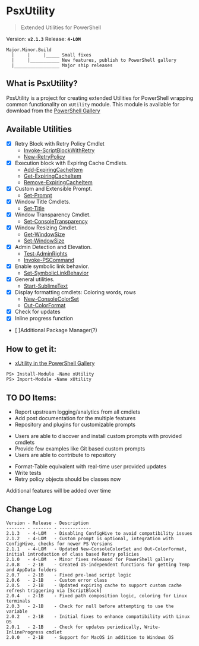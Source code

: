 # PsxUtility
> Extended Utilities for PowerShell

Version: **`v2.1.3`**
Release: **`4-LOM`**

```
Major.Minor.Build
  |     |     |_____ Small fixes
  |     |___________ New features, publish to PowerShell gallery
  |_________________ Major ship releases
```

## What is PsxUtility?
PxsUtility is a project for creating extended Utilities for PowerShell wrapping common functionality on `xUtility` module. 
This module is available for download from the [PowerShell Gallery](https://www.powershellgallery.com/)

## Available Utilities
- [x] Retry Block with Retry Policy Cmdlet
  - [Invoke-ScriptBlockWithRetry](https://github.com/hobelinm/PsxUtility/blob/master/Main/Invoke-ScriptBlockWithRetry.ps1)
  - [New-RetryPolicy](https://github.com/hobelinm/PsxUtility/blob/master/Main/New-RetryPolicy.ps1)
- [x] Execution block with Expiring Cache Cmdlets.
  - [Add-ExpiringCacheItem](https://github.com/hobelinm/PsxUtility/blob/master/Main/Add-ExpiringCacheItem.ps1)
  - [Get-ExpiringCacheItem](https://github.com/hobelinm/PsxUtility/blob/master/Main/Get-ExpiringCacheItem.ps1)
  - [Remove-ExpiringCacheItem](https://github.com/hobelinm/PsxUtility/blob/master/Main/Remove-ExpiringCacheItem.ps1)
- [x] Custom and Extensible Prompt. 
  - [Set-Prompt](https://github.com/hobelinm/PsxUtility/blob/master/Main/Set-Prompt.ps1)
- [x] Window Title Cmdlets. 
  - [Set-Title](https://github.com/hobelinm/PsxUtility/blob/master/Main/Set-Title.ps1)
- [x] Window Transparency Cmdlet. 
  - [Set-ConsoleTransparency](https://github.com/hobelinm/PsxUtility/blob/master/Main/Set-ConsoleTransparency.ps1)
- [x] Window Resizing Cmdlet. 
  - [Get-WindowSize](https://github.com/hobelinm/PsxUtility/blob/master/Main/Get-WindowSize.ps1)
  - [Set-WindowSize](https://github.com/hobelinm/PsxUtility/blob/master/Main/Set-WindowSize.ps1)
- [x] Admin Detection and Elevation. 
  - [Test-AdminRights](https://github.com/hobelinm/PsxUtility/blob/master/Main/Test-AdminRights.ps1)
  - [Invoke-PSCommand](https://github.com/hobelinm/PsxUtility/blob/master/Main/Invoke-PSCommand.ps1)
- [x] Enable symbolic link behavior. 
  - [Set-SymbolicLinkBehavior](https://github.com/hobelinm/PsxUtility/blob/master/Main/Set-SymbolicLinkBehavior.ps1)
- [x] General utilities. 
  - [Start-SublimeText](https://github.com/hobelinm/PsxUtility/blob/master/Main/Start-SublimeText.ps1)
- [x] Display formatting cmdlets: Coloring words, rows
  - [New-ConsoleColorSet](https://github.com/hobelinm/PsxUtility/blob/master/Main/New-ConsoleColorSet.ps1)
  - [Out-ColorFormat](https://github.com/hobelinm/PsxUtility/blob/master/Main/Out-ColorFormat.ps1)
- [x] Check for updates
- [x] Inline progress function
- [ ]Additional Package Manager(?)

## How to get it:
- [xUtility in the PowerShell Gallery](https://www.powershellgallery.com/packages/xUtility)

````
PS> Install-Module -Name xUtility
PS> Import-Module -Name xUtility
````

## TO DO Items:
- Report upstream logging/analytics from all cmdlets
- Add post documentation for the multiple features
- Repository and plugins for customizable prompts
* Users are able to discover and install custom prompts with provided cmdlets
* Provide few examples like Git based custom prompts
* Users are able to contribute to repository
- Format-Table equivalent with real-time user provided updates
- Write tests
- Retry policy objects should be classes now

Additional features will be added over time

## Change Log

````
Version - Release - Description
------- - ------- - ------------
2.1.3   - 4-LOM   - Disabling ConfigHive to avoid compatibility issues
2.1.2   - 4-LOM   - Custom prompt is optional, integration with ConfigHive, checks for newer PS Versions
2.1.1   - 4-LOM   - Updated New-ConsoleColorSet and Out-ColorFormat, initial introduction of class based Retry policies
2.1.0   - 4-LOM   - Minor fixes released for PowerShell gallery
2.0.8   - 2-1B    - Created OS-independent functions for getting Temp and AppData folders
2.0.7   - 2-1B    - Fixed pre-load script logic
2.0.6   - 2-1B    - Custom error class
2.0.5   - 2-1B    - Updated expiring cache to support custom cache refresh triggering via [ScriptBlock]
2.0.4   - 2-1B    - Fixed path composition logic, coloring for Linux terminals
2.0.3   - 2-1B    - Check for null before attempting to use the variable
2.0.2   - 2-1B    - Initial fixes to enhance compatibility with Linux OS
2.0.1   - 2-1B    - Check for updates periodically, Write-InlineProgress cmdlet
2.0.0   - 2-1B    - Support for MacOS in addition to Windows OS
````
